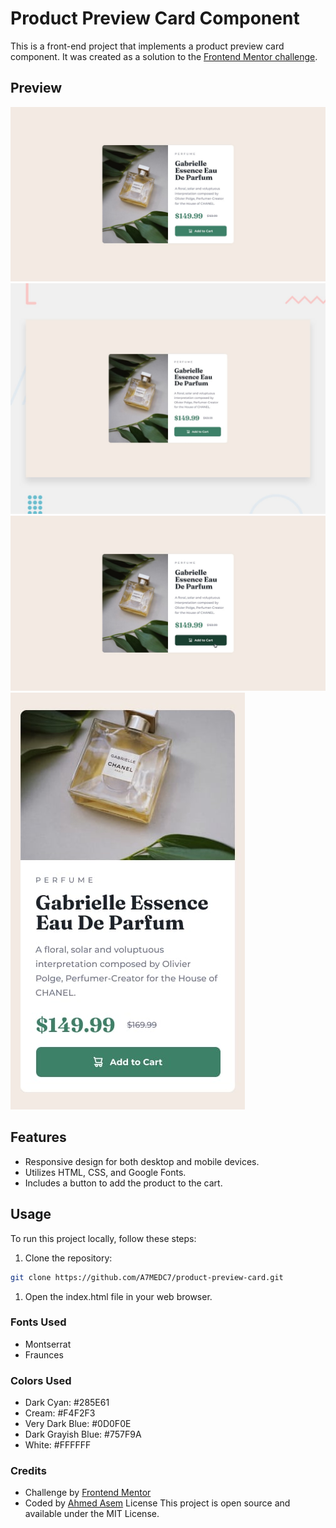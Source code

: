 # Product Preview Card Component

This is a front-end project that implements a product preview card component. It was created as a solution to the [Frontend Mentor challenge](https://www.frontendmentor.io/challenges/product-preview-card-component-cfArpWshJ).

## Preview

![Product Preview](/design/desktop-design.jpg)
![Product Preview](/design/desktop-preview.jpg)
![Product Preview](/design/active-states.jpg)
![Product Preview](/design/mobile-design.jpg)

## Features

- Responsive design for both desktop and mobile devices.
- Utilizes HTML, CSS, and Google Fonts.
- Includes a button to add the product to the cart.

## Usage

To run this project locally, follow these steps:

1. Clone the repository:

```bash
git clone https://github.com/A7MEDC7/product-preview-card.git
```
1. Open the index.html file in your web browser.
 ### Fonts Used
- Montserrat
- Fraunces
### Colors Used
- Dark Cyan: #285E61
- Cream: #F4F2F3
- Very Dark Blue: #0D0F0E
- Dark Grayish Blue: #757F9A
- White: #FFFFFF
### Credits
- Challenge by [Frontend Mentor](https://www.frontendmentor.io/challenges/product-preview-card-component-cfArpWshJ)
- Coded by [Ahmed Asem](https://linktr.ee/codewithasem)
License
This project is open source and available under the MIT License.
